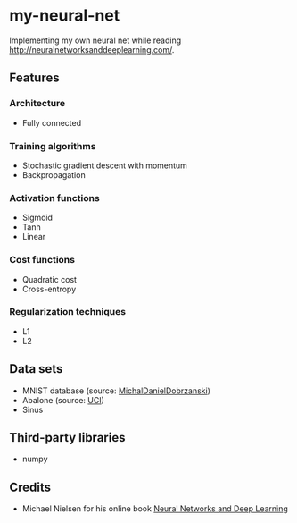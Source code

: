 # my-neural-net
Implementing my own neural net while reading http://neuralnetworksanddeeplearning.com/.

## Features
### Architecture
- Fully connected

### Training algorithms
- Stochastic gradient descent with momentum
- Backpropagation

### Activation functions
- Sigmoid
- Tanh
- Linear

### Cost functions
- Quadratic cost
- Cross-entropy

### Regularization techniques
- L1
- L2

## Data sets
- MNIST database (source: [MichalDanielDobrzanski](https://github.com/MichalDanielDobrzanski/DeepLearningPython35))
- Abalone (source: [UCI](http://archive.ics.uci.edu/ml/datasets/Abalone))
- Sinus

## Third-party libraries
- numpy

## Credits
- Michael Nielsen for his online book [Neural Networks and Deep Learning](http://neuralnetworksanddeeplearning.com/)